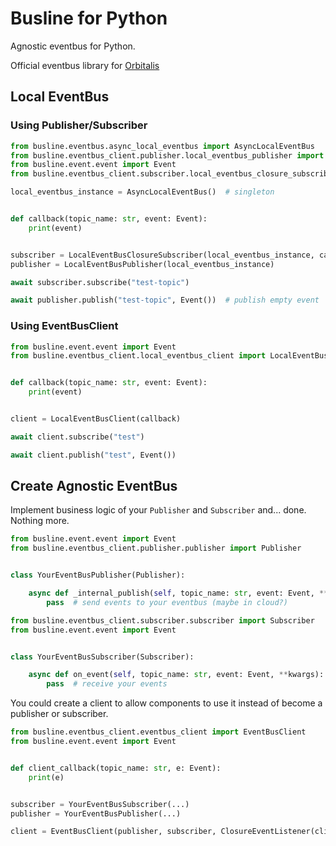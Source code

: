 # Busline for Python

Agnostic eventbus for Python.

Official eventbus library for [Orbitalis](https://github.com/orbitalis-framework/py-orbitalis)

## Local EventBus

### Using Publisher/Subscriber

```python
from busline.eventbus.async_local_eventbus import AsyncLocalEventBus
from busline.eventbus_client.publisher.local_eventbus_publisher import LocalEventBusPublisher
from busline.event.event import Event
from busline.eventbus_client.subscriber.local_eventbus_closure_subscriber import LocalEventBusClosureSubscriber

local_eventbus_instance = AsyncLocalEventBus()  # singleton


def callback(topic_name: str, event: Event):
    print(event)


subscriber = LocalEventBusClosureSubscriber(local_eventbus_instance, callback)
publisher = LocalEventBusPublisher(local_eventbus_instance)

await subscriber.subscribe("test-topic")

await publisher.publish("test-topic", Event())  # publish empty event
```

### Using EventBusClient

```python
from busline.event.event import Event
from busline.eventbus_client.local_eventbus_client import LocalEventBusClient


def callback(topic_name: str, event: Event):
    print(event)


client = LocalEventBusClient(callback)

await client.subscribe("test")

await client.publish("test", Event())
```


## Create Agnostic EventBus

Implement business logic of your `Publisher` and `Subscriber` and... done. Nothing more.

```python
from busline.event.event import Event
from busline.eventbus_client.publisher.publisher import Publisher


class YourEventBusPublisher(Publisher):

    async def _internal_publish(self, topic_name: str, event: Event, **kwargs):
        pass  # send events to your eventbus (maybe in cloud?)
```

```python
from busline.eventbus_client.subscriber.subscriber import Subscriber
from busline.event.event import Event


class YourEventBusSubscriber(Subscriber):

    async def on_event(self, topic_name: str, event: Event, **kwargs):
        pass  # receive your events
```

You could create a client to allow components to use it instead of become a publisher or subscriber.

```python
from busline.eventbus_client.eventbus_client import EventBusClient
from busline.event.event import Event


def client_callback(topic_name: str, e: Event):
    print(e)


subscriber = YourEventBusSubscriber(...)
publisher = YourEventBusPublisher(...)

client = EventBusClient(publisher, subscriber, ClosureEventListener(client_callback))
```





